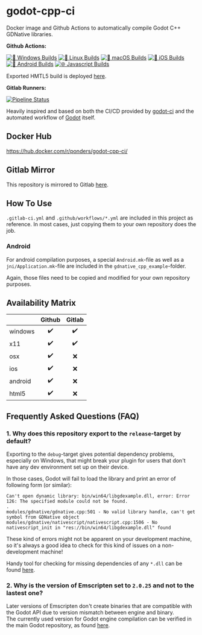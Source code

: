 # godot-cpp-ci
Docker image and Github Actions to automatically compile Godot C++ GDNative libraries.

**Github Actions:**  

[![🏁 Windows Builds](https://github.com/2shady4u/godot-cpp-ci/actions/workflows/windows_builds.yml/badge.svg?branch=main)](https://github.com/2shady4u/godot-cpp-ci/actions/workflows/windows_builds.yml)
[![🐧 Linux Builds](https://github.com/2shady4u/godot-cpp-ci/actions/workflows/linux_builds.yml/badge.svg?branch=main)](https://github.com/2shady4u/godot-cpp-ci/actions/workflows/linux_builds.yml)
[![🍎 macOS Builds](https://github.com/2shady4u/godot-cpp-ci/actions/workflows/macos_builds.yml/badge.svg?branch=main)](https://github.com/2shady4u/godot-cpp-ci/actions/workflows/macos_builds.yml)
[![🍏 iOS Builds](https://github.com/2shady4u/godot-cpp-ci/actions/workflows/ios_builds.yml/badge.svg?branch=main)](https://github.com/2shady4u/godot-cpp-ci/actions/workflows/ios_builds.yml)
[![🤖 Android Builds](https://github.com/2shady4u/godot-cpp-ci/actions/workflows/android_builds.yml/badge.svg?branch=main)](https://github.com/2shady4u/godot-cpp-ci/actions/workflows/android_builds.yml)
[![🌐 Javascript Builds](https://github.com/2shady4u/godot-cpp-ci/actions/workflows/javascript_builds.yml/badge.svg?branch=main)](https://github.com/2shady4u/godot-cpp-ci/actions/workflows/javascript_builds.yml)

Exported HMTL5 build is deployed [here](https://2shady4u.github.io/godot-cpp-ci/).

**Gitlab Runners:**

[![Pipeline Status](https://gitlab.com/2shady4u/godot-cpp-ci/badges/main/pipeline.svg)](https://gitlab.com/2shady4u/godot-cpp-ci/-/pipelines)

Heavily inspired and based on both the CI/CD provided by [godot-ci](https://github.com/aBARICHELLO/godot-ci) and the automated workflow of [Godot](https://github.com/godotengine/godot) itself.

## Docker Hub
https://hub.docker.com/r/ponders/godot-cpp-ci/

## Gitlab Mirror

This repository is mirrored to Gitlab [here](https://gitlab.com/2shady4u/godot-cpp-ci).

## How To Use

`.gitlab-ci.yml` and `.github/workflows/*.yml` are included in this project as reference. In most cases, just copying them to your own repository does the job.

### Android

For android compilation purposes, a special `Android.mk`-file as well as a `jni/Application.mk`-file are included in the `gdnative_cpp_example`-folder.

Again, those files need to be copied and modified for your own repository purposes.

## Availability Matrix

|         | Github             | Gitlab             |
|---------|:------------------:|:------------------:|
| windows | :heavy_check_mark: | :heavy_check_mark: |
|   x11   | :heavy_check_mark: | :heavy_check_mark: |
|   osx   | :heavy_check_mark: | :x:                |
|   ios   | :heavy_check_mark: | :x:                |
| android | :heavy_check_mark: | :x:                |
|  html5  | :heavy_check_mark: | :x:                |

## Frequently Asked Questions (FAQ)

### 1. Why does this repository export to the `release`-target by default?

Exporting to the `debug`-target gives potential dependency problems, especially on Windows, that might break your plugin for users that don't have any dev environment set up on their device.

In those cases, Godot will fail to load the library and print an error of following form (or similar):
```
Can't open dynamic library: bin/win64/libgdexample.dll, error: Error 126: The specified module could not be found.
.
modules/gdnative/gdnative.cpp:501 - No valid library handle, can't get symbol from GDNative object
modules/gdnative/nativescript/nativescript.cpp:1506 - No nativescript_init in "res://bin/win64/libgdexample.dll" found
```

These kind of errors might not be apparent on your development machine, so it's always a good idea to check for this kind of issues on a non-development machine!

Handy tool for checking for missing dependencies of any `*.dll` can be found [here](https://github.com/lucasg/Dependencies).  

### 2. Why is the version of Emscripten set to `2.0.25` and not to the lastest one?

Later versions of Emscripten don't create binaries that are compatible with the Godot API due to version mismatch between engine and binary.  
The currently used version for Godot engine compilation can be verified in the main Godot repository, as found [here](https://github.com/godotengine/godot/blob/master/.github/workflows/javascript_builds.yml).
